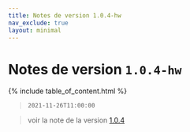 ```yaml
---
title: Notes de version 1.0.4-hw
nav_exclude: true
layout: minimal
---
```


# Notes de version `1.0.4-hw`

{% include table_of_content.html %}

> `2021-11-26T11:00:00`


> voir la note de la version [1.0.4](./1.0.4.md)

